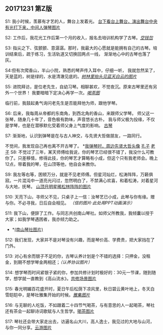 ## 20171231 第Z版

S1: 我小时候，羡慕有才艺的人，舞台上发着光。 
[台下看台上舞台，演出舞台中央有光打下来，中间人弹琴图片](https://user-images.githubusercontent.com/26640886/34484379-47afd5a0-efff-11e7-9d92-d56f419ae423.png)

S2: 工作后，我花光工作后第一个月的收入，报名去培训机构学了古琴。*[空钱包](https://user-images.githubusercontent.com/3715247/34509219-7ab63d94-f082-11e7-9b30-5a47e492b865.jpg)*


S3: 指尖之下、弦颤颤、意潺潺。那时，我最大的心愿就是能拥有自己的古琴。培训结束后，疏于练习，生活轨道又切换回两点一线，
  渐渐地心中的古琴也落了灰。


S4:但有次爬香山，半山小院，熟悉的琴声传入耳中，仔细一听，
我就忽然呆了，天是蓝的，树是绿的，水是清澈见底的。*[树林里抬头见蓝天白云的图片](https://user-images.githubusercontent.com/26640886/34485477-e13c1eda-f005-11e7-8d3c-2bfaa4ac74df.png)*



S5: 进院拜访，是位老先生，自幼习琴。相聊甚欢，不觉夜沉。原来古琴里还有另外一个世界！ 我要暗暗下定决心再学一次。*[喝茶图](https://user-images.githubusercontent.com/3715247/34509223-7b61718c-f082-11e7-974d-9a8445700494.jpg)*


临行前，我鼓起勇气询问老先生是否能拜他为师，跟他学琴。

S6: 后来，我每周从帝都的东南角，到西北角的香山，来跟师父学琴。
师父这一张琴，随身几十年了，音色极有韵味，声音悠长古朴。
我与师父极为投缘，不仅是学琴，也是在潜移默化受着师父身上气度的影响。
[古琴](https://user-images.githubusercontent.com/3715247/34509224-7b961bd0-f082-11e7-8b57-3107d08af905.jpg)

S7: 渐渐地，认识到弹琴是在与古人神交，与先贤大哲做朋友，一路同行。

不觉间，我发现自己再也离不开古琴了。
*[我弹琴时，周边先贤大哲头像](https://user-images.githubusercontent.com/3715247/34509225-7bcf3e10-f082-11e7-9180-280ca4a7b4db.jpg)
[孔子](https://user-images.githubusercontent.com/3715247/34509226-7c07cb22-f082-11e7-951a-c568a87459b1.jpg)
[老子](https://user-images.githubusercontent.com/3715247/34509227-7c3e611e-f082-11e7-81ef-a773990eb8f3.jpg)
S8: 不觉过了三年，某天师傅给我说，你的琴艺已经很不错了，我没什么可教你了。只差移情，修得此技，你的琴艺才算略有小成，但这个只有我老师会。晚上12点，带着我的琴，在山顶等他，他自会来教你。

S9: 我左等右等，困顿万分，就是不见老师傅。但星河灿烂，松涛阵阵，万籁俱寂。一片混沌中一道亮光闪过，忽然明白了，不禁满心欢喜，和着松涛，对着星河与大地，抚琴。
[山顶月明星稀松林阵阵的图片](https://user-images.githubusercontent.com/3715247/34509228-7c756326-f082-11e7-89ce-a82876f716cc.jpg)

S10: 天亮下山，寻师父不见，只桌子上一信：汝琴艺已小成，此琴与你有缘。赠与你。不必寻我，日后自会相见。
*（信的图片·此处用PPT动画演示）*


S11: 我下山，便辞了工作。与同志共创南山琴社。如师父所教我，我倾囊以授于大家；如我学琴遇困者，我亦倾力助之。
*  *[(南山琴社图片)](https://user-images.githubusercontent.com/3715247/34509229-7cab74f2-f082-11e7-8963-a4699da8c27a.jpg)

S12: 我们发现，大家并不是对琴没有兴趣，而是琴价高、学费贵，把大家挡在了门外。

S13: 对心有余而银子不足的你，古琴认养计划是个不错的选择：只押金，没租金，到期不想学琴金两相还；*（认养协议图片）*

S14: 想学琴而时间紧银子紧的你，参加共修计划时极好的：30元一节课，随到随学，想学就一直教到《高山流水》。[共修场景图片](https://user-images.githubusercontent.com/3715247/34509230-7ce4af10-f082-11e7-8e62-03c3b2f96eaf.jpg)

S15: 春光明媚百花盛开时，夏日午后松荫下凉风里，秋日碧云黄叶地上，冬天白雪皑皑中，是琴社雅集开始的时候。*[雅集图片](https://user-images.githubusercontent.com/3715247/34509407-7c4936f0-f084-11e7-84b0-8b5fdf2cfa53.jpg)*

S16: 与无聊的人吃饭，不如跟着二十四节气喝茶，与有意思的人一起喝茶，琴社还有茶会一起聊诗词歌赋与人生哲学。[喝茶图片](https://user-images.githubusercontent.com/3715247/34509232-7d5607aa-f082-11e7-9ed9-4a2a14d99ec0.jpg)

S17: 琴社还会带大家走出去，访遍名山大川，高人逸士，我见过的大地与山河，与你一同分享。[云游图片](https://user-images.githubusercontent.com/3715247/34509233-7d8d1448-f082-11e7-8826-fa1f7a4ed0a2.jpg)


